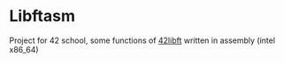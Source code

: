 # Libftasm

Project for 42 school, some functions of [42libft](http://github.com/hlequien/42libft) written in assembly (intel x86_64)